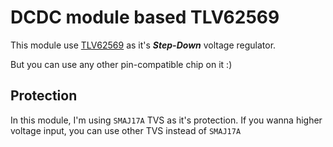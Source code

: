 # DCDC module based TLV62569

This module use [TLV62569](https://www.ti.com/cn/lit/ds/symlink/tlv62569.pdf?ts=1731897045890&ref_url=https%253A%252F%252Fitem.szlcsc.com%252F) as it's **_Step-Down_** voltage regulator.

But you can use any other pin-compatible chip on it :)

## Protection

In this module, I'm using `SMAJ17A` TVS as it's protection. If you wanna higher voltage input, you can use other TVS instead of `SMAJ17A`
